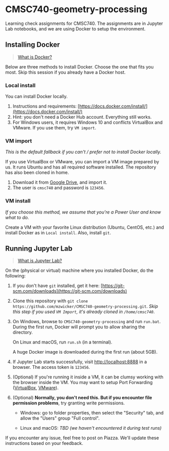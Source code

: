# CMSC740-geometry-processing

Learning check assignments for CMSC740. The assignments are in Jupyter Lab notebooks, and we are using Docker to setup the environment.

## Installing Docker

> [What is Docker?](https://docs.docker.com/engine/docker-overview/)

Below are three methods to install Docker. Choose the one that fits you most. Skip this session if you already have a Docker host.

### Local install

You can install Docker locally.

1. Instructions and requirements: [https://docs.docker.com/install/](https://docs.docker.com/install/)
1. Hint: you don't need a Docker Hub account. Everything still works.
1. For Windows users, it requires Windows 10 and conflicts VirtualBox and VMware. If you use them, try `VM import`.

### VM import

*This is the default fallback if you can't / prefer not to install Docker locally.*

If you use VirtualBox or VMware, you can import a VM image prepared by us. It runs Ubuntu and has all required software installed. The repository has also been cloned in home.

1. Download it from [Google Drive](https://drive.google.com/drive/folders/1dAcHpDSO-98rq-VHXz7sfJqcfbrBLkM3?usp=sharing), and import it.
1. The user is `cmsc740` and password is `123456`.

### VM install

*If you choose this method, we assume that you're a Power User and know what to do.*

Create a VM with your favorite Linux distribution (Ubuntu, CentOS, etc.) and install Docker as in `Local install`. Also, install `git`.

## Running Jupyter Lab

> [What is Jupyter Lab?](https://jupyterlab.readthedocs.io/en/stable/)

On the (physical or virtual) machine where you installed Docker, do the following:

1. If you don't have `git` installed, get it here: [https://git-scm.com/downloads](https://git-scm.com/downloads)
1. Clone this repository with `git clone https://github.com/mzwicker/CMSC740-geometry-processing.git`. *Skip this step if you used `VM Import`, it's already cloned in `/home/cmsc740`*.
1. On Windows, browse to `CMSC740-geometry-processing` and run `run.bat`. During the first run, Docker will prompt you to allow sharing the directory.

   On Linux and macOS, run `run.sh` (in a terminal).

   A huge Docker image is downloaded during the first run (about 5GB).
1. If Jupyter Lab starts successfully, visit [http://localhost:8888](http://localhost:8888) in a browser. The access token is `123456`.
1. (Optional) If you're running it inside a VM, it can be clumsy working with the browser inside the VM. You may want to setup Port Forwarding ([VirtualBox](https://www.virtualbox.org/manual/ch06.html#natforward), [VMware](https://docs.vmware.com/en/VMware-Workstation-Pro/15.0/com.vmware.ws.using.doc/GUID-E146C894-664C-479A-9E19-484400614BED.html)).
1. (Optional)  **Normally, you don't need this. But if you encounter file permission problems**, try granting write permissions.
    - Windows: go to folder properties, then select the "Security" tab, and allow the "Users" group "Full control".

    - Linux and macOS: *TBD (we haven't encountered it during test runs)*

If you encounter any issue, feel free to post on Piazza. We'll update these instructions based on your feedback.
